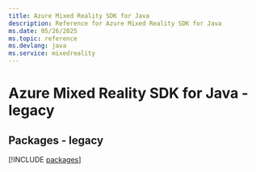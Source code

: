 ```yaml
---
title: Azure Mixed Reality SDK for Java
description: Reference for Azure Mixed Reality SDK for Java
ms.date: 05/26/2025
ms.topic: reference
ms.devlang: java
ms.service: mixedreality
---
```

# Azure Mixed Reality SDK for Java - legacy
## Packages - legacy
[!INCLUDE [packages](mixed-reality-index.md)]